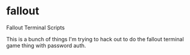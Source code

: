 fallout
=======

Fallout Terminal Scripts

This is a bunch of things I'm trying to hack out to do the fallout terminal game thing with password auth.
